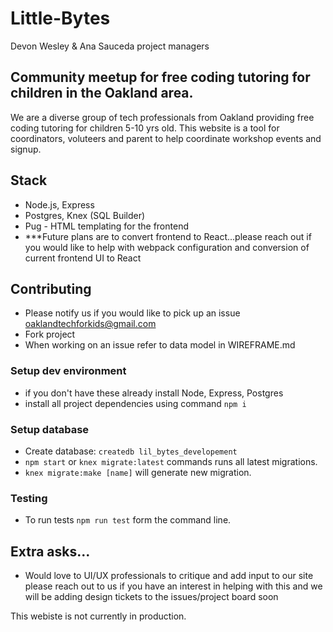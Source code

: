 # Little-Bytes
Devon Wesley & Ana Sauceda project managers

## Community meetup for free coding tutoring for children in the Oakland area.

We are a diverse group of tech professionals from Oakland providing free coding tutoring for children 5-10 yrs old. This website is a tool for coordinators, voluteers and parent to help coordinate workshop events and signup. 

## Stack

- Node.js, Express
- Postgres, Knex (SQL Builder)
- Pug - HTML templating for the frontend
- ***Future plans are to convert frontend to React...please reach out if you would like to help with webpack configuration and conversion of current frontend UI to React

## Contributing

- Please notify us if you would like to pick up an issue oaklandtechforkids@gmail.com
- Fork project
- When working on an issue refer to data model in WIREFRAME.md

### Setup dev environment

- if you don't have these already install Node, Express, Postgres
- install all project dependencies using command `npm i` 

### Setup database

- Create database: `createdb lil_bytes_developement` 
- `npm start` or `knex migrate:latest` commands runs all latest migrations.
- `knex migrate:make [name]` will generate new migration.

### Testing 

- To run tests `npm run test` form the command line. 

## Extra asks...

- Would love to UI/UX professionals to critique and add input to our site please reach out to us if you have an interest in helping with this and we will be adding design tickets to the issues/project board soon


This webiste is not currently in production. 
